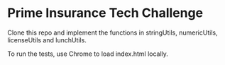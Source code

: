 # Prime Insurance Tech Challenge

<p>Clone this repo and implement the functions in stringUtils, numericUtils, licenseUtils and lunchUtils.</p>

<p>To run the tests, use Chrome to load index.html locally.</p>